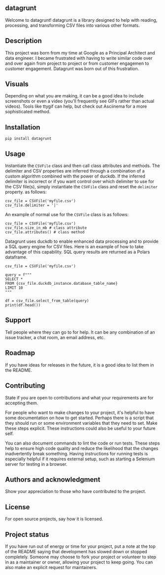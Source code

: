 ## datagrunt
Welcome to datagrunt! datagrunt is a library designed to help with reading, processing, and transforming CSV files into various other formats.

## Description
This project was born from my time at Google as a Principal Architect and data engineer. I became frustrated with having to write similar code over and over again from project to project or from customer engagemen to customer engagement. Datagrunt was born out of this frustration.

## Visuals
Depending on what you are making, it can be a good idea to include screenshots or even a video (you'll frequently see GIFs rather than actual videos). Tools like ttygif can help, but check out Asciinema for a more sophisticated method.

## Installation
`pip install datagrunt`

## Usage
Instantiate the `CSVFile` class and then call class attributes and methods. The delimiter and CSV properties are inferred through a combination of a custom algorithm combined with the power of duckdb.
If the inferred delimiter is incorrect or if you want control over which delimiter to use for the CSV file(s), simply instantiate the `CSVFile` class and reset the `delimiter` property. as follows:

```
csv_file = CSVFile('myfile.csv')
csv_file.delimiter = '|'
```

An example of normal use for the `CSVFile` class is as follows:

```
csv_file = CSVFile('myfile.csv')
csv_file.size_in_mb # class attribute
csv_file.attributes() # class method
```

Datagrunt uses duckdb to enable enhanced data processing and to provide a SQL query engine for CSV files. Here is an example of how to take advantage of this capability. SQL query results are returned as a Polars dataframe.

```
csv_file = CSVFile('myfile.csv')

query = f"""
SELECT * 
FROM {csv_file.duckdb_instance.database_table_name} 
LIMIT 10
"""

df = csv_file.select_from_table(query)
print(df.head())
```

## Support
Tell people where they can go to for help. It can be any combination of an issue tracker, a chat room, an email address, etc.

## Roadmap
If you have ideas for releases in the future, it is a good idea to list them in the README.

## Contributing
State if you are open to contributions and what your requirements are for accepting them.

For people who want to make changes to your project, it's helpful to have some documentation on how to get started. Perhaps there is a script that they should run or some environment variables that they need to set. Make these steps explicit. These instructions could also be useful to your future self.

You can also document commands to lint the code or run tests. These steps help to ensure high code quality and reduce the likelihood that the changes inadvertently break something. Having instructions for running tests is especially helpful if it requires external setup, such as starting a Selenium server for testing in a browser.

## Authors and acknowledgment
Show your appreciation to those who have contributed to the project.

## License
For open source projects, say how it is licensed.

## Project status
If you have run out of energy or time for your project, put a note at the top of the README saying that development has slowed down or stopped completely. Someone may choose to fork your project or volunteer to step in as a maintainer or owner, allowing your project to keep going. You can also make an explicit request for maintainers.
